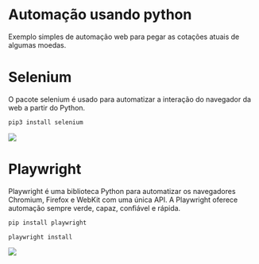 # Automação usando python
Exemplo simples de automação web para pegar as cotações atuais de algumas moedas.

# Selenium
O pacote selenium é usado para automatizar a interação do navegador da web a partir do Python.

```bash
pip3 install selenium
```

<span>
  <img src="https://user-images.githubusercontent.com/85804895/188983884-6e99d84e-c166-42f8-a529-df8c23a6dec1.gif">
</span>

# Playwright
Playwright é uma biblioteca Python para automatizar os navegadores Chromium, Firefox e WebKit com uma única API. A Playwright oferece automação sempre verde, capaz, confiável e rápida. 

```bash
pip install playwright
```
```bash
playwright install
```

<span>
  <img src="https://user-images.githubusercontent.com/85804895/188983884-6e99d84e-c166-42f8-a529-df8c23a6dec1.gif">
</span>
